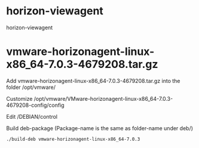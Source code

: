 # horizon-viewagent
horizon-viewagent


# vmware-horizonagent-linux-x86_64-7.0.3-4679208.tar.gz

Add vmware-horizonagent-linux-x86_64-7.0.3-4679208.tar.gz into the folder /opt/vmware/

Customize /opt/vmware/VMware-horizonagent-linux-x86_64-7.0.3-4679208-config/config

Edit /DEBIAN/control

Build deb-package (Package-name is the same as folder-name under deb/)

    ./build-deb vmware-horizonagent-linux-x86_64-7.0.3